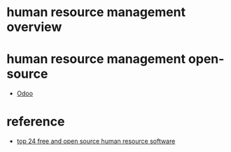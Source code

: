 # human resource management overview

# human resource management open-source 

  - [Odoo](../../tool/odoo/odoo.md)

# reference

  - [top 24 free and open source human resource software](https://www.predictiveanalyticstoday.com/top-free-open-source-human-resource-hr-software/ )